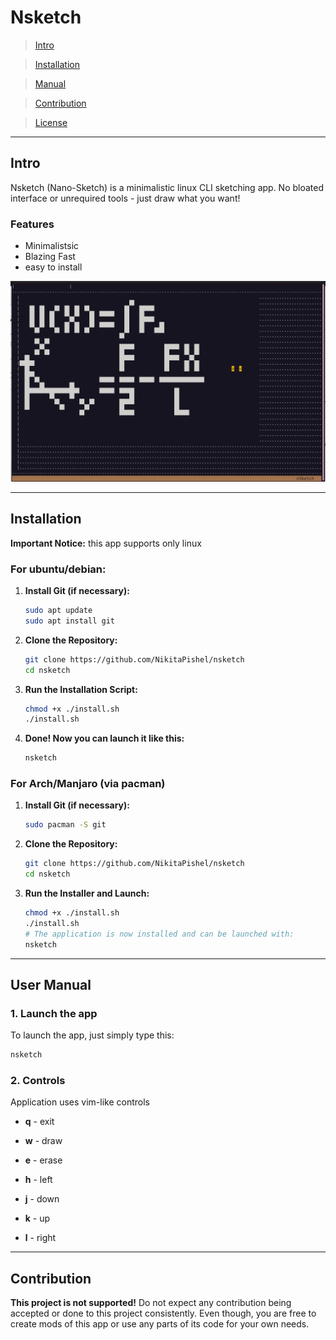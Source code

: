 # **Nsketch**

> [Intro](#intro)

> [Installation](#installation)

> [Manual](#user-manual)

> [Contribution](#contribution-)

> [License](/LICENSE.md)

---

## Intro
Nsketch (Nano-Sketch) is a minimalistic linux CLI sketching app. No bloated interface or unrequired tools - just draw what you want!

### Features
- Minimalistsic
- Blazing Fast
- easy to install

![Screenshot 1](./readmeFiles/screenshot-1.png)

---

## **Installation**
**Important Notice:** this app supports only linux

### For ubuntu/debian:
1.  **Install Git (if necessary):**
    ```bash
    sudo apt update
    sudo apt install git
    ```

2.  **Clone the Repository:**
    ```bash
    git clone https://github.com/NikitaPishel/nsketch
    cd nsketch
    ```

3.  **Run the Installation Script:**
    ```bash
    chmod +x ./install.sh
    ./install.sh
    ```

4. **Done! Now you can launch it like this:**
    ```bash
    nsketch
    ```

### For Arch/Manjaro (via pacman)
1.  **Install Git (if necessary):**
    ```bash
    sudo pacman -S git
    ```

2.  **Clone the Repository:**
    ```bash
    git clone https://github.com/NikitaPishel/nsketch
    cd nsketch
    ```

3.  **Run the Installer and Launch:**
    ```bash
    chmod +x ./install.sh
    ./install.sh
    # The application is now installed and can be launched with:
    nsketch
    ```

---

## **User Manual**
### **1. Launch the app**
To launch the app, just simply type this:
```bash
nsketch
```

### **2. Controls**
Application uses vim-like controls

- **q** - exit

- **w** - draw
- **e** - erase

- **h** - left
- **j** - down
- **k** - up
- **l** - right

---

## **Contribution**
**This project is not supported!** Do not expect any contribution being accepted or done to this project consistently. Even though, you are free to create mods of this app or use any parts of its code for your own needs.
